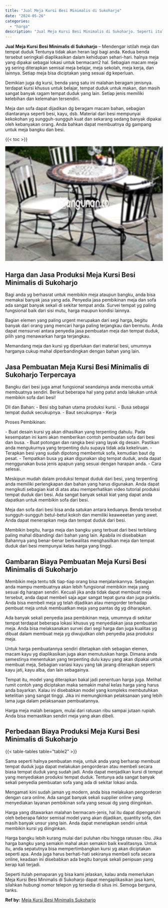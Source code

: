 ```yaml
---
title: "Jual Meja Kursi Besi Minimalis di Sukoharjo"
date: "2024-05-26"
categories: 
  - "harga"
description: "Jual Meja Kursi Besi Minimalis di Sukoharjo. Seperti itulah pemaparan yg bisa kami jelaskan, kalau anda memerlukan Meja Kursi Besi Minimalis di Sukoharjo dap..."
---
```


**Jual Meja Kursi Besi Minimalis di Sukoharjo** – Mendengar istilah meja dan tempat duduk Tentunya tidak akan heran lagi bagi anda. Kedua benda tersebut seringkali diaplikasikan dalam kehidupan sehari-hari. halnya meja yang dipakai sebagai lokasi untuk bermacam2 hal. Sebagian macam meja yg sering diterapkan semisal meja belajar, meja sekolah, meja kerja, dan lainnya. Setiap meja bisa diciptakan yang sesuai dg keperluan.

Demikian juga dg kursi, benda yang satu ini malahan beragam jenisnya. terdapat kursi khusus untuk belajar, tempat duduk untuk makan, dan masih sangat banyak ragam tempat duduk yang lain. Setiap jenis memiliki kelebihan dan kelemahan tersendiri.

Meja dan sofa dapat dijadikan dg beragam macam bahan, sebagian diantaranya seperti besi, kayu, dsb. Material dari besi mempunyai kekokohan yg sungguh-sungguh kuat dan sekarang sedang banyak dipakai oleh kebanyakan orang. Anda bahkan dapat membuatnya dg gampang untuk meja bangku dan besi.

{{< toc >}}

![Jual Meja Kursi Besi Minimalis di Sukoharjo](/images/jual-meja-besi-murah15.png)

## Harga dan Jasa Produksi Meja Kursi Besi Minimalis di Sukoharjo

Bagi anda yg berhasrat untuk membikin meja ataupun bangku, anda bisa memakai banyak jasa yang ada. Penyedia jasa pembikinan meja dan sofa ada sangat banyak sekali di sekitar tempat anda. Survei tempat yg paling fungsional baik dari sisi mutu, harga maupun kondisi lainnya.

Bagian elemen yang paling urgent merupakan dari segi harga, begitu banyak dari orang yang mencari harga paling terjangkau dan bermutu. Anda dapat mensurvei antara penyedia jasa pembuatan meja dan tempat duduk, pilih yang menawarkan harga terjangkau.

Memandang meja dan kursi yg diperlukan dari material besi, umumnya harganya cukup mahal diperbandingkan dengan bahan yang lain.

## Jasa Pembuatan Meja Kursi Besi Minimalis di Sukoharjo Terpercaya

Bangku dari besi juga amat fungsional seandainya anda mencoba untuk membuatnya sendiri. Berikut beberapa hal yang patut anda lakukan untuk membikin sofa dari besi!

Dll dan Bahan: - Besi sbg bahan utama produksi kursi. - Busa sebagai tempat duduk secukupnya. - Baut secukupnya - Kerja

Proses Pembikinan:

\- Buat desain kursi yg akan dihasilkan yang terpenting dahulu. Pada kesempatan ini kami akan memberikan contoh pembuatan sofa dari besi dan busa. - Buat potongan dan rangka besi yang layak dg desain. Pastikan anda mengukurnya yang terpenting dulu supaya tidak ada kekeliruan. - Terapkan besi yang sudah dipotong membentuk sofa, kemudian baut dg pesat. - Tempatkan busa yg akan digunakan sbg tempat duduk, anda dapat menggunakan busa jenis apapun yang sesuai dengan harapan anda. - Cara selesai.

Meskipun mudah dalam produksi tempat duduk dari besi, yang terpenting anda memiliki perlengkapan dan bahan yang harus digunakan. Anda dapat mengikuti sebagian kiat di atas atau memperhatikan video tutorial produksi tempat duduk dari besi. Ada sangat banyak sekali kiat yang dapat anda dapatkan untuk membikin sofa dari besi.

Meja dan sofa dari besi bisa anda satukan antara keduanya. Benda tersebut sungguh-sungguh betul-betul kokoh dan memiliki keaweeetan yang awet. Anda dapat menerapkan meja dan tempat duduk dari besi.

Membikin begitu, harga meja dan bangku yang terbuat dari besi terbilang paling mahal dibandingi dari bahan yang lain. Apabila ini disebabkan Bahannya yang benar-benar berkwalitas menghasilkan meja dan tempat duduk dari besi mempunyai kelas harga yang tinggi.

## Gambaran Biaya Pembuatan Meja Kursi Besi Minimalis di Sukoharjo

Membikin meja tentu tdk tiap-tiap orang bisa menjalankannya. Sebagian anda mampu membuatnya akan lebih fungsional membikin meja yang sesuai dg harapan sendiri. Kecuali jika anda tidak dapat membuat meja tersebut, anda dapat membeli saja agar sangat tepat guna dan juga praktis. Anda bisa membeli meja yg telah dijadikan atau mengorder terhadap pembuat meja untuk membuatkan meja yang pantas dg yg diharapkan.

Ada banyak sekali penyedia jasa pembikinan meja, umumnya di sekitar tempat terdapat beberapa lokasi khusus yg menyediakan jasa pembuatan meja. Anda bisa melaksanakan survei dari segi harga dan juga kualitas yg dibuat dalam membuat meja yg diwujudkan oleh penyedia jasa produksi meja.

Untuk harga pembuatannya sendiri ditetapkan oleh sebagian elemen, macam kayu yg diaplikasikan juga akan memutuskan harga. Dimana anda semestinya menentukan yang terpenting dulu kayu yang akan dipakai untuk membuat meja, Sebagian variasi kayu yang tak jarang diterapkan seperti kayu jati, kayu alba, dan lain sebagainya.

Tempat itu, model yang diterapkan bakal jadi penentuan harga juga. Melihat rumit contoh yang diciptakan maka semakin mahal kelas harga yang harus anda bayarkan. Kalau ini disebabkan model yang kompleks membutuhkan ketelitian yang sangat tinggi. Jika ini memungkinkan pelaksanaan yang lebih lama juga dalam pelaksanaan pembuatannya.

Harga meja malah beragam, mulai dari ratusan ribu sampai jutaan rupiah. Anda bisa memastikan sendiri meja yang akan dibeli.

## Perbedaan Biaya Produksi Meja Kursi Besi Minimalis di Sukoharjo

{{< table-tables table="table2" >}}

Sama seperti halnya pembuatan meja, untuk anda yang berharap membuat tempat duduk juga dapat melakukan pengorderan atau membeli secara biasa tempat duduk yang sudah jadi. Anda dapat menjadikan kursi di tempat yang menyediakan produksi tempat duduk. Tentunya ada sangat banyak sekali penyedia pembuatan sofa yang ada di sekitar lokasi anda.

Mengamati kini sudah jaman yg modern, anda bisa melakukan pengorderan dengan cara online. Ada sangat banyak sekali supplier online yang menyediakan layanan pembikinan sofa yang sesuai dg yang diinginkan.

Harga yang ditawarkan malahan bermacam-jenis, hal itu dapat dipengaruhi oleh beberapa faktor semisal model yang akan dijadikan, quantity sofa, dan masih banyak unsur yang lain. Anda dapat menetapkan sendiri untuk membikin kursi yg diinginkan.

Harga bangku lebih kurang mulai dari puluhan ribu hingga ratusan ribu. Jika harga bangku yang semakin mahal akan semakin baik kwalitasnya. Untuk itu, anda sepatutnya bisa mempertimbangkan kursi yg akan diciptakan seperti apa. Anda juga harus berhati-hati sekiranya membeli sofa secara online, keadaan ini disebabkan ada begitu banyak sekali penipuan yang kerap kali terjadi.

Seperti itulah pemaparan yg bisa kami jelaskan, kalau anda memerlukan Meja Kursi Besi Minimalis di Sukoharjo dapat mengaplikasikan jasa kami, silahkan hubungi nomor telepon yg tersedia di situs ini. Semoga berguna, tanks.

**Ref by:** [Meja Kursi Besi Minimalis Sukoharjo](https://id.wikipedia.org/wiki/Meja)

